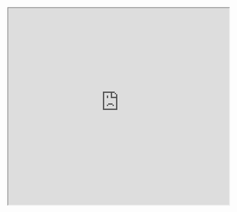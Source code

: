 <iframe
  src="https://key-data-vis-requirements-encoding.streamlit.app/?embed=true"
  style="height: 450px; width: 100%;"
></iframe>